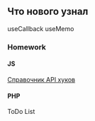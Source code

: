 ## Что нового узнал 
useCallback
useMemo

### Homework
#### JS 

[Справочник API хуков](https://ru.reactjs.org/docs/hooks-reference.html#usecallback)



#### PHP 
ToDo List




